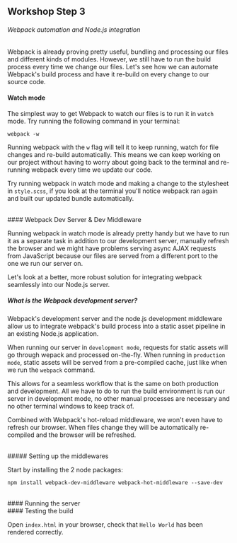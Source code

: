 ## Workshop Step 3
###### Webpack automation and Node.js integration

Webpack is already proving pretty useful, bundling and processing our files and different kinds of modules. However, we still have to run the build process every time we change our files. Let's see how we can automate Webpack's build process and have it re-build on every change to our source code.

#### Watch mode

The simplest way to get Webpack to watch our files is to run it in `watch` mode. Try running the following command in your terminal:

`webpack -w`

Running webpack with the `w` flag will tell it to keep running, watch for file changes and re-build automatically. This means we can keep working on our project without having to worry about going back to the terminal and re-running webpack every time we update our code.

Try running webpack in watch mode and making a change to the stylesheet in `style.scss`, if you look at the terminal you'll notice webpack ran again and built our updated bundle automatically.


<br/>
#### Webpack Dev Server & Dev Middleware

Running webpack in watch mode is already pretty handy but we have to run it as a separate task in addition to our development server, manually refresh the browser and we might have problems serving async AJAX requests from JavaScript because our files are served from a different port to the one we run our server on.

Let's look at a better, more robust solution for integrating webpack seamlessly into our Node.js server.

##### What is the Webpack development server?
Webpack's development server and the node.js development middleware allow us to integrate webpack's build process into a static asset pipeline in an existing Node.js application.

When running our server in `development mode`, requests for static assets will go through wepack and processed on-the-fly. When running in `production mode`, static assets will be served from a pre-compiled cache, just like when we run the `webpack` command.

This allows for a seamless workflow that is the same on both production and development. All we have to do to run the build environment is run our server in development mode, no other manual processes are necessary and no other terminal windows to keep track of.

Combined with Webpack's hot-reload middleware, we won't even have to refresh our browser. When files change they will be automatically re-compiled and the browser will be refreshed.

<br/>
##### Setting up the middlewares

Start by installing the 2 node packages:

```
npm install webpack-dev-middleware webpack-hot-middleware --save-dev
```

<br/>
#### Running the server

<br/>
#### Testing the build

Open `index.html` in your browser, check that `Hello World` has been rendered correctly.
